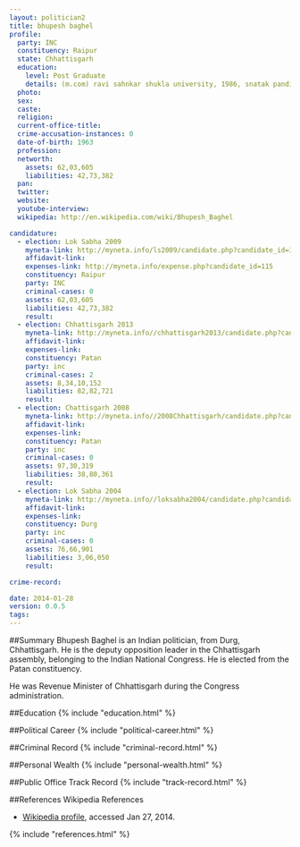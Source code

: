 ```yaml
---
layout: politician2
title: bhupesh baghel
profile: 
  party: INC
  constituency: Raipur
  state: Chhattisgarh
  education: 
    level: Post Graduate
    details: (m.com) ravi sahnkar shukla university, 1986, snatak pandit ravi shankar university raipur 1983, higher secondary school village marra vikaskhand patan dist durg 1978
  photo: 
  sex: 
  caste: 
  religion: 
  current-office-title: 
  crime-accusation-instances: 0
  date-of-birth: 1963
  profession: 
  networth: 
    assets: 62,03,605
    liabilities: 42,73,382
  pan: 
  twitter: 
  website: 
  youtube-interview: 
  wikipedia: http://en.wikipedia.com/wiki/Bhupesh_Baghel

candidature: 
  - election: Lok Sabha 2009
    myneta-link: http://myneta.info/ls2009/candidate.php?candidate_id=115
    affidavit-link: 
    expenses-link: http://myneta.info/expense.php?candidate_id=115
    constituency: Raipur 
    party: INC
    criminal-cases: 0
    assets: 62,03,605
    liabilities: 42,73,382
    result:  
  - election: Chhattisgarh 2013
    myneta-link: http://myneta.info//chhattisgarh2013/candidate.php?candidate_id=204
    affidavit-link: 
    expenses-link: 
    constituency: Patan 
    party: inc
    criminal-cases: 2
    assets: 8,34,10,152
    liabilities: 82,82,721
    result:  
  - election: Chattisgarh 2008
    myneta-link: http://myneta.info//2008Chhattisgarh/candidate.php?candidate_id=58
    affidavit-link: 
    expenses-link: 
    constituency: Patan 
    party: inc
    criminal-cases: 0
    assets: 97,30,319
    liabilities: 38,80,361
    result:  
  - election: Lok Sabha 2004
    myneta-link: http://myneta.info//loksabha2004/candidate.php?candidate_id=916
    affidavit-link: 
    expenses-link: 
    constituency: Durg 
    party: inc
    criminal-cases: 0
    assets: 76,66,901
    liabilities: 3,06,050
    result:  

crime-record: 

date: 2014-01-28
version: 0.0.5
tags: 
---
```

##Summary
Bhupesh Baghel is an Indian politician, from Durg, Chhattisgarh. He is the deputy opposition leader in the Chhattisgarh assembly, belonging to the Indian National Congress. He is elected from the Patan constituency.

He was Revenue Minister of Chhattisgarh during the Congress administration.


##Education
{% include "education.html" %}


##Political Career
{% include "political-career.html" %}


##Criminal Record
{% include "criminal-record.html" %}


##Personal Wealth
{% include "personal-wealth.html" %}


##Public Office Track Record
{% include "track-record.html" %}


##References
Wikipedia References
- [Wikipedia profile]({{page.profile.wikipedia}}), accessed Jan 27, 2014.



{% include "references.html" %}